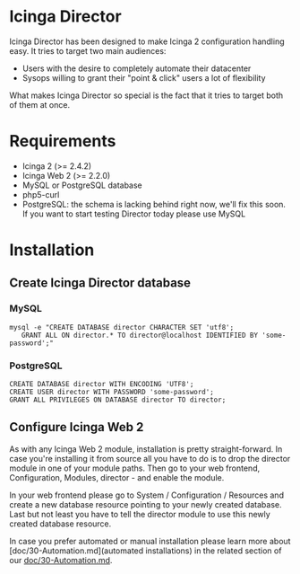 Icinga Director
===============

Icinga Director has been designed to make Icinga 2 configuration handling easy.
It tries to target two main audiences:

* Users with the desire to completely automate their datacenter
* Sysops willing to grant their "point & click" users a lot of flexibility

What makes Icinga Director so special is the fact that it tries to target both
of them at once.


Requirements
============

* Icinga 2 (&gt;= 2.4.2)
* Icinga Web 2 (&gt;= 2.2.0)
* MySQL or PostgreSQL database
* php5-curl
* PostgreSQL: the schema is lacking behind right now, we'll fix this soon. If you want to start testing Director today please use MySQL

Installation
============

Create Icinga Director database
-------------------------------

### MySQL

    mysql -e "CREATE DATABASE director CHARACTER SET 'utf8';
       GRANT ALL ON director.* TO director@localhost IDENTIFIED BY 'some-password';"

### PostgreSQL

    CREATE DATABASE director WITH ENCODING 'UTF8';
    CREATE USER director WITH PASSWORD 'some-password';
    GRANT ALL PRIVILEGES ON DATABASE director TO director;


Configure Icinga Web 2
----------------------

As with any Icinga Web 2 module, installation is pretty straight-forward. In
case you're installing it from source all you have to do is to drop the director
module in one of your module paths. Then go to your web frontend, Configuration,
Modules, director - and enable the module. 

In your web frontend please go to System / Configuration / Resources and create
a new database resource pointing to your newly created database. Last but not
least you have to tell the director module to use this newly created database
resource.

In case you prefer automated or manual installation please learn more about
[doc/30-Automation.md](automated installations) in the related section of our [doc/30-Automation.md](documentation).

